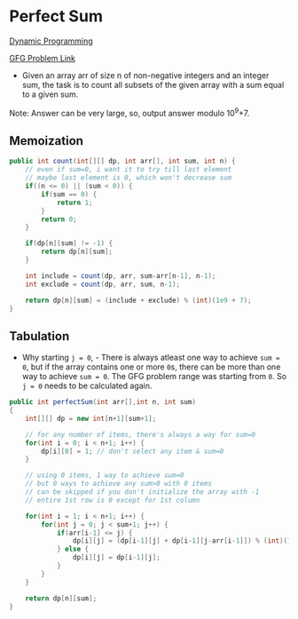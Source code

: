 # Perfect Sum

[Dynamic Programming](../DynamicProgramming.md)

[GFG Problem Link](https://www.geeksforgeeks.org/problems/perfect-sum-problem5633/1?itm_source=geeksforgeeks&itm_medium=article&itm_campaign=practice_card)

-   Given an array arr of size n of non-negative integers and an integer sum, the task is to count all subsets of the given array with a sum equal to a given sum.

Note: Answer can be very large, so, output answer modulo 10<sup>9</sup>+7.

## Memoization

```java
public int count(int[][] dp, int arr[], int sum, int n) {
    // even if sum=0, i want it to try till last element
    // maybe last element is 0, which won't decrease sum
    if((n <= 0) || (sum < 0)) {
        if(sum == 0) {
            return 1;
        }
        return 0;
    }

    if(dp[n][sum] != -1) {
        return dp[n][sum];
    }

    int include = count(dp, arr, sum-arr[n-1], n-1);
    int exclude = count(dp, arr, sum, n-1);

    return dp[n][sum] = (include + exclude) % (int)(1e9 + 7);
}
```

## Tabulation

-   Why starting `j = 0`, - There is always atleast one way to achieve `sum = 0`, but if the array contains one or more `0`s, there can be more than one way to achieve `sum = 0`. The GFG problem range was starting from `0`. So `j = 0` needs to be calculated again.

```java
public int perfectSum(int arr[],int n, int sum)
{
    int[][] dp = new int[n+1][sum+1];

    // for any number of items, there's always a way for sum=0
    for(int i = 0; i < n+1; i++) {
        dp[i][0] = 1; // don't select any item & sum=0
    }

    // using 0 items, 1 way to achieve sum=0
    // but 0 ways to achieve any sum>0 with 0 items
    // can be skipped if you don't initialize the array with -1
    // entire 1st row is 0 except for 1st column

    for(int i = 1; i < n+1; i++) {
        for(int j = 0; j < sum+1; j++) {
            if(arr[i-1] <= j) {
                dp[i][j] = (dp[i-1][j] + dp[i-1][j-arr[i-1]]) % (int)(1e9 + 7);
            } else {
                dp[i][j] = dp[i-1][j];
            }
        }
    }

    return dp[n][sum];
}

```
